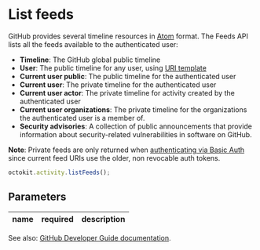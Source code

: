 # List feeds

GitHub provides several timeline resources in [Atom](<http://en.wikipedia.org/wiki/Atom_(standard)>) format. The Feeds API lists all the feeds available to the authenticated user:

- **Timeline**: The GitHub global public timeline
- **User**: The public timeline for any user, using [URI template](https://developer.github.com/v3/#hypermedia)
- **Current user public**: The public timeline for the authenticated user
- **Current user**: The private timeline for the authenticated user
- **Current user actor**: The private timeline for activity created by the authenticated user
- **Current user organizations**: The private timeline for the organizations the authenticated user is a member of.
- **Security advisories**: A collection of public announcements that provide information about security-related vulnerabilities in software on GitHub.

**Note**: Private feeds are only returned when [authenticating via Basic Auth](https://developer.github.com/v3/#basic-authentication) since current feed URIs use the older, non revocable auth tokens.

```js
octokit.activity.listFeeds();
```

## Parameters

<table>
  <thead>
    <tr>
      <th>name</th>
      <th>required</th>
      <th>description</th>
    </tr>
  </thead>
  <tbody>
    
  </tbody>
</table>

See also: [GitHub Developer Guide documentation](endpoint.documentationUrl).
